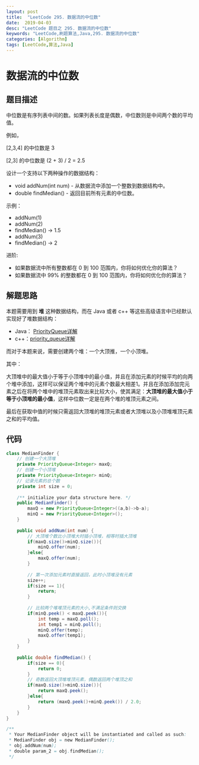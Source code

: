 ```yaml
---
layout: post
title:  "LeetCode 295. 数据流的中位数"
date:  2019-04-03
desc: "LeetCode 题目之 295. 数据流的中位数"
keywords: "LeetCode,刷题算法,Java,295. 数据流的中位数"
categories: [Algorithm]
tags: [LeetCode,算法,Java]
---
```

# 数据流的中位数

## 题目描述

中位数是有序列表中间的数。如果列表长度是偶数，中位数则是中间两个数的平均值。

例如，

[2,3,4] 的中位数是 3

[2,3] 的中位数是 (2 + 3) / 2 = 2.5

设计一个支持以下两种操作的数据结构：

- void addNum(int num) - 从数据流中添加一个整数到数据结构中。
- double findMedian() - 返回目前所有元素的中位数。

示例：

- addNum(1)
- addNum(2)
- findMedian() -> 1.5
- addNum(3) 
- findMedian() -> 2

进阶:

- 如果数据流中所有整数都在 0 到 100 范围内，你将如何优化你的算法？
- 如果数据流中 99% 的整数都在 0 到 100 范围内，你将如何优化你的算法？

## 解题思路

本题需要用到 **堆** 这种数据结构，而在 Java 或者 c++ 等这些高级语言中已经默认实现好了堆数据结构：

- Java： [PriorityQueue详解](https://github.com/CarpenterLee/JCFInternals/blob/master/markdown/8-PriorityQueue.md)
- c++：[priority_queue详解](http://c.biancheng.net/view/480.html)

而对于本题来说，需要创建两个堆：一个大顶推，一个小顶堆。

其中：

大顶堆中的最大值小于等于小顶堆中的最小值，并且在添加元素的时候平均的向两个堆中添加，这样可以保证两个堆中的元素个数最大相差1。并且在添加添加完元素之后在将两个堆中的堆顶元素取出来比较大小，使其满足：**大顶堆的最大值小于等于小顶堆的最小值**，这样中位数一定是在两个堆的堆顶元素之间。

最后在获取中值的时候只需返回大顶堆的堆顶元素或者大顶堆以及小顶堆堆顶元素之和的平均值。

## 代码

```java
class MedianFinder {
    // 创建一个大顶堆
    private PriorityQueue<Integer> maxQ;
    // 创建一个小顶堆
    private PriorityQueue<Integer> minQ;
    // 记录元素的总个数
    private int size = 0;
    
    /** initialize your data structure here. */
    public MedianFinder() {
        maxQ = new PriorityQueue<Integer>((a,b)->b-a);
        minQ = new PriorityQueue<Integer>();
    }
    
    public void addNum(int num) {
        // 大顶堆个数比小顶堆大时插小顶堆，相等时插大顶堆
        if(maxQ.size()>minQ.size()){
            minQ.offer(num);
        }else{
            maxQ.offer(num);
        }
        
        // 第一次添加元素时直接返回，此时小顶堆没有元素
        size++;
        if(size == 1){
            return;
        }
        
        // 比较两个堆堆顶元素的大小,不满足条件则交换
        if(minQ.peek() < maxQ.peek()){
            int temp = maxQ.poll();
            int temp1 = minQ.poll();
            minQ.offer(temp);
            maxQ.offer(temp1);
        }
    }
    
    public double findMedian() {
        if(size == 0){
            return 0;
        }
        // 奇数返回大顶堆堆顶元素，偶数返回两个堆顶之和
        if(maxQ.size()>minQ.size()){
            return maxQ.peek();
        }else{
            return (maxQ.peek()+minQ.peek()) / 2.0;
        }
    }
}

/**
 * Your MedianFinder object will be instantiated and called as such:
 * MedianFinder obj = new MedianFinder();
 * obj.addNum(num);
 * double param_2 = obj.findMedian();
 */
```